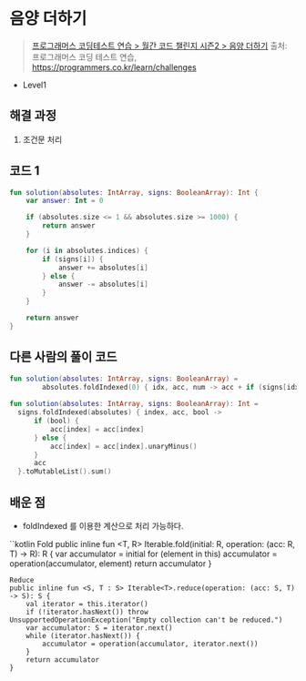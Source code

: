 # 음양 더하기

> [프로그래머스 코딩테스트 연습 > 월간 코드 챌린지 시즌2 > 음양 더하기](https://programmers.co.kr/learn/courses/30/lessons/76501)
> 출처: 프로그래머스 코딩 테스트 연습, https://programmers.co.kr/learn/challenges

- Level1

## 해결 과정

1. 조건문 처리

## 코드 1

```kotlin
fun solution(absolutes: IntArray, signs: BooleanArray): Int {
    var answer: Int = 0

    if (absolutes.size <= 1 && absolutes.size >= 1000) {
        return answer
    }

    for (i in absolutes.indices) {
        if (signs[i]) {
            answer += absolutes[i]
        } else {
            answer -= absolutes[i]
        }
    }

    return answer
}
```

## 다른 사람의 풀이 코드 

```kotlin
fun solution(absolutes: IntArray, signs: BooleanArray) =
        absolutes.foldIndexed(0) { idx, acc, num -> acc + if (signs[idx]) num else -num }
        
fun solution(absolutes: IntArray, signs: BooleanArray): Int =   
  signs.foldIndexed(absolutes) { index, acc, bool ->
      if (bool) {
          acc[index] = acc[index]
      } else {
          acc[index] = acc[index].unaryMinus()
      }
      acc
  }.toMutableList().sum()
```

## 배운 점

- foldIndexed 를 이용한 계산으로 처리 가능하다.

``kotlin
Fold
public inline fun <T, R> Iterable<T>.fold(initial: R, operation: (acc: R, T) -> R): R {
    var accumulator = initial
    for (element in this) accumulator = operation(accumulator, element)
    return accumulator
}
```
Reduce
public inline fun <S, T : S> Iterable<T>.reduce(operation: (acc: S, T) -> S): S {
    val iterator = this.iterator()
    if (!iterator.hasNext()) throw UnsupportedOperationException("Empty collection can't be reduced.")
    var accumulator: S = iterator.next()
    while (iterator.hasNext()) {
        accumulator = operation(accumulator, iterator.next())
    }
    return accumulator
}
```
